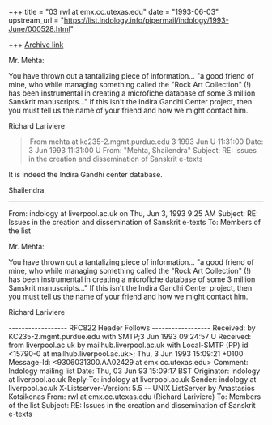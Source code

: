 +++
title = "03 rwl at emx.cc.utexas.edu"
date = "1993-06-03"
upstream_url = "https://list.indology.info/pipermail/indology/1993-June/000528.html"

+++
[Archive link](https://list.indology.info/pipermail/indology/1993-June/000528.html)

Mr. Mehta:

You have thrown out a tantalizing piece of information... "a good friend
of mine, who while managing something called the "Rock Art Collection" (!)
has been instrumental in creating a microfiche database of some 3 million
Sanskrit manuscripts..."  If this isn't the Indira Gandhi Center project, then
you must tell us the name of your friend and how we might contact him.

Richard Lariviere



> From mehta at kc235-2.mgmt.purdue.edu 3 1993 Jun U 11:31:00
Date: 3 Jun 1993 11:31:00 U
From: "Mehta, Shailendra" <mehta at kc235-2.mgmt.purdue.edu>
Subject: RE: Issues in the creation and dissemination of Sanskrit e-texts

It is indeed the Indira Gandhi center database.


Shailendra.
_______________________________________________________________________________
From: indology at liverpool.ac.uk on Thu, Jun 3, 1993 9:25 AM
Subject: RE: Issues in the creation and dissemination of Sanskrit e-texts
To: Members of the list

Mr. Mehta:

You have thrown out a tantalizing piece of information... "a good friend
of mine, who while managing something called the "Rock Art Collection" (!)
has been instrumental in creating a microfiche database of some 3 million
Sanskrit manuscripts..."  If this isn't the Indira Gandhi Center project, then
you must tell us the name of your friend and how we might contact him.

Richard Lariviere



------------------ RFC822 Header Follows ------------------
Received: by KC235-2.mgmt.purdue.edu with SMTP;3 Jun 1993 09:24:57 U
Received: from liverpool.ac.uk by mailhub.liverpool.ac.uk with Local-SMTP (PP) 
          id <15790-0 at mailhub.liverpool.ac.uk>; Thu, 3 Jun 1993 15:09:21 +0100
Message-Id: <9306031300.AA02429 at emx.cc.utexas.edu>
Comment: Indology mailing list
Date: Thu, 03 Jun 93 15:09:17 BST
Originator: indology at liverpool.ac.uk
Reply-To: indology at liverpool.ac.uk
Sender: indology at liverpool.ac.uk
X-Listserver-Version: 5.5 -- UNIX ListServer by Anastasios Kotsikonas
From: rwl at emx.cc.utexas.edu (Richard Lariviere)
To: Members of the list <indology at liverpool.ac.uk>
Subject: RE: Issues in the creation and dissemination of Sanskrit e-texts





